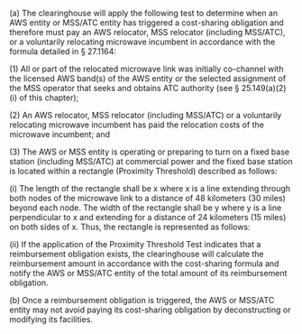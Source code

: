 (a) The clearinghouse will apply the following test to determine when an AWS entity or MSS/ATC entity has triggered a cost-sharing obligation and therefore must pay an AWS relocator, MSS relocator (including MSS/ATC), or a voluntarily relocating microwave incumbent in accordance with the formula detailed in § 27.1164:

(1) All or part of the relocated microwave link was initially co-channel with the licensed AWS band(s) of the AWS entity or the selected assignment of the MSS operator that seeks and obtains ATC authority (see § 25.149(a)(2)(i) of this chapter);

(2) An AWS relocator, MSS relocator (including MSS/ATC) or a voluntarily relocating microwave incumbent has paid the relocation costs of the microwave incumbent; and

(3) The AWS or MSS entity is operating or preparing to turn on a fixed base station (including MSS/ATC) at commercial power and the fixed base station is located within a rectangle (Proximity Threshold) described as follows:

(i) The length of the rectangle shall be x where x is a line extending through both nodes of the microwave link to a distance of 48 kilometers (30 miles) beyond each node. The width of the rectangle shall be y where y is a line perpendicular to x and extending for a distance of 24 kilometers (15 miles) on both sides of x. Thus, the rectangle is represented as follows:
                        

(ii) If the application of the Proximity Threshold Test indicates that a reimbursement obligation exists, the clearinghouse will calculate the reimbursement amount in accordance with the cost-sharing formula and notify the AWS or MSS/ATC entity of the total amount of its reimbursement obligation.

(b) Once a reimbursement obligation is triggered, the AWS or MSS/ATC entity may not avoid paying its cost-sharing obligation by deconstructing or modifying its facilities.


